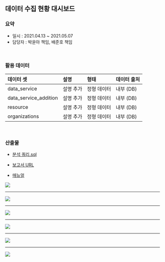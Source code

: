 ## 데이터 수집 현황 대시보드
### 요약
- 일시 : 2021.04.13 ~ 2021.05.07
- 담당자 : 박윤아 책임, 배준호 책임
</br>

### 활용 데이터
| 데이터 셋             | 설명 | 형태 | 데이터 출처      |
| :-------------------- | :---- | :---------- | :--------------- |
| data_service          | 설명 추가 | 정형 데이터 | 내부 (DB) |
| data_service_addition | 설명 추가 | 정형 데이터 | 내부 (DB) |
| resource              | 설명 추가 | 정형 데이터 | 내부 (DB) |
| organizations         | 설명 추가 | 정형 데이터 | 내부 (DB) |
</br>

### 산출물
- [분석 쿼리.sql](https://github.com/juunho/Suwon-2021/blob/337d16f8d92427669b4730af5e045da4709d5651/Data%20Visualization/1.%20%EB%8D%B0%EC%9D%B4%ED%84%B0%20%EC%88%98%EC%A7%91%20%ED%98%84%ED%99%A9%20%EB%8C%80%EC%8B%9C%EB%B3%B4%EB%93%9C/%EB%B6%84%EC%84%9D%20%EC%BF%BC%EB%A6%AC.md)

- [보고서 URL](http://27.101.101.188:20007/studio/exported/01ad281db38f4a4ea4043c6af235f0020fcac5bfeaf74c14ae2df288ae867d61)

- [매뉴얼](https://github.com/juunho/Suwon-2021/blob/39b9fb14d340f2a7719e2a8a064c664f329407e7/Data%20Visualization/1.%20%EB%8D%B0%EC%9D%B4%ED%84%B0%20%EC%88%98%EC%A7%91%20%ED%98%84%ED%99%A9%20%EB%8C%80%EC%8B%9C%EB%B3%B4%EB%93%9C/%EB%8D%B0%EC%9D%B4%ED%84%B0%20%EC%88%98%EC%A7%91%20%ED%98%84%ED%99%A9%20%EB%8C%80%EC%8B%9C%EB%B3%B4%EB%93%9C%20%EB%A7%A4%EB%89%B4%EC%96%BC.pdf)



<img src="https://github.com/juunho/Suwon-2021/blob/481e666d1b81fea0c803b5f97b27f90293c36747/Data%20Visualization/1.%20%EB%8D%B0%EC%9D%B4%ED%84%B0%20%EC%88%98%EC%A7%91%20%ED%98%84%ED%99%A9%20%EB%8C%80%EC%8B%9C%EB%B3%B4%EB%93%9C/IMAGE/IMG_1.png">

---

<img src="https://github.com/juunho/Suwon-2021/blob/481e666d1b81fea0c803b5f97b27f90293c36747/Data%20Visualization/1.%20%EB%8D%B0%EC%9D%B4%ED%84%B0%20%EC%88%98%EC%A7%91%20%ED%98%84%ED%99%A9%20%EB%8C%80%EC%8B%9C%EB%B3%B4%EB%93%9C/IMAGE/IMG_2.png">

---

<img src="https://github.com/juunho/Suwon-2021/blob/481e666d1b81fea0c803b5f97b27f90293c36747/Data%20Visualization/1.%20%EB%8D%B0%EC%9D%B4%ED%84%B0%20%EC%88%98%EC%A7%91%20%ED%98%84%ED%99%A9%20%EB%8C%80%EC%8B%9C%EB%B3%B4%EB%93%9C/IMAGE/IMG_3.png">

---

<img src="https://github.com/juunho/Suwon-2021/blob/481e666d1b81fea0c803b5f97b27f90293c36747/Data%20Visualization/1.%20%EB%8D%B0%EC%9D%B4%ED%84%B0%20%EC%88%98%EC%A7%91%20%ED%98%84%ED%99%A9%20%EB%8C%80%EC%8B%9C%EB%B3%B4%EB%93%9C/IMAGE/IMG_4.png">

---

<img src="https://github.com/juunho/Suwon-2021/blob/481e666d1b81fea0c803b5f97b27f90293c36747/Data%20Visualization/1.%20%EB%8D%B0%EC%9D%B4%ED%84%B0%20%EC%88%98%EC%A7%91%20%ED%98%84%ED%99%A9%20%EB%8C%80%EC%8B%9C%EB%B3%B4%EB%93%9C/IMAGE/IMG_5.png">

---

<img src="https://github.com/juunho/Suwon-2021/blob/481e666d1b81fea0c803b5f97b27f90293c36747/Data%20Visualization/1.%20%EB%8D%B0%EC%9D%B4%ED%84%B0%20%EC%88%98%EC%A7%91%20%ED%98%84%ED%99%A9%20%EB%8C%80%EC%8B%9C%EB%B3%B4%EB%93%9C/IMAGE/IMG_6.png">

